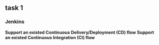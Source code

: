 ## task 1
### Jenkins

**Support an existed Continuous Delivery/Deployment (CD) flow**
**Support an existed Continuous Integration (CI) flow**
